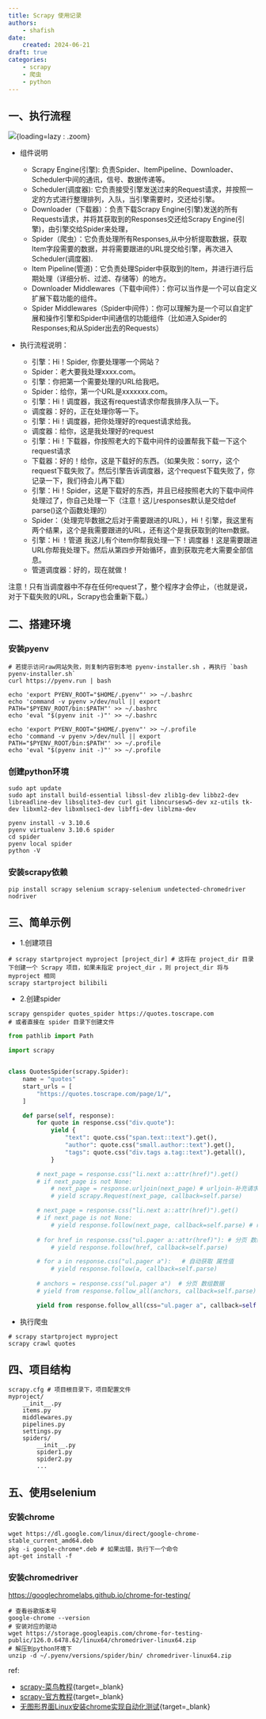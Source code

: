 ```yaml
---
title: Scrapy 使用记录
authors:
    - shafish
date:
    created: 2024-06-21
draft: true    
categories:
    - scrapy
    - 爬虫
    - python
---
```


## 一、执行流程

![](../image/scrapy/scrapy.png){loading=lazy : .zoom}

- 组件说明
    - Scrapy Engine(引擎): 负责Spider、ItemPipeline、Downloader、Scheduler中间的通讯，信号、数据传递等。
    - Scheduler(调度器): 它负责接受引擎发送过来的Request请求，并按照一定的方式进行整理排列，入队，当引擎需要时，交还给引擎。
    - Downloader（下载器）：负责下载Scrapy Engine(引擎)发送的所有Requests请求，并将其获取到的Responses交还给Scrapy Engine(引擎)，由引擎交给Spider来处理，
    - Spider（爬虫）：它负责处理所有Responses,从中分析提取数据，获取Item字段需要的数据，并将需要跟进的URL提交给引擎，再次进入Scheduler(调度器).
    - Item Pipeline(管道)：它负责处理Spider中获取到的Item，并进行进行后期处理（详细分析、过滤、存储等）的地方。
    - Downloader Middlewares（下载中间件）：你可以当作是一个可以自定义扩展下载功能的组件。
    - Spider Middlewares（Spider中间件）：你可以理解为是一个可以自定扩展和操作引擎和Spider中间通信的功能组件（比如进入Spider的Responses;和从Spider出去的Requests）

- 执行流程说明：

    - 引擎：Hi！Spider, 你要处理哪一个网站？
    - Spider：老大要我处理xxxx.com。
    - 引擎：你把第一个需要处理的URL给我吧。
    - Spider：给你，第一个URL是xxxxxxx.com。
    - 引擎：Hi！调度器，我这有request请求你帮我排序入队一下。
    - 调度器：好的，正在处理你等一下。
    - 引擎：Hi！调度器，把你处理好的request请求给我。
    - 调度器：给你，这是我处理好的request
    - 引擎：Hi！下载器，你按照老大的下载中间件的设置帮我下载一下这个request请求
    - 下载器：好的！给你，这是下载好的东西。（如果失败：sorry，这个request下载失败了。然后引擎告诉调度器，这个request下载失败了，你记录一下，我们待会儿再下载）
    - 引擎：Hi！Spider，这是下载好的东西，并且已经按照老大的下载中间件处理过了，你自己处理一下（注意！这儿responses默认是交给def parse()这个函数处理的）
    - Spider：（处理完毕数据之后对于需要跟进的URL），Hi！引擎，我这里有两个结果，这个是我需要跟进的URL，还有这个是我获取到的Item数据。
    - 引擎：Hi ！管道 我这儿有个item你帮我处理一下！调度器！这是需要跟进URL你帮我处理下。然后从第四步开始循环，直到获取完老大需要全部信息。
    - 管道调度器：好的，现在就做！ 

注意！只有当调度器中不存在任何request了，整个程序才会停止，（也就是说，对于下载失败的URL，Scrapy也会重新下载。）


<!-- more -->

## 二、搭建环境

### 安装pyenv

``` shell
# 若提示访问raw网站失败，则复制内容到本地 pyenv-installer.sh ，再执行 `bash pyenv-installer.sh`
curl https://pyenv.run | bash
```

``` shell title="配置"
echo 'export PYENV_ROOT="$HOME/.pyenv"' >> ~/.bashrc
echo 'command -v pyenv >/dev/null || export PATH="$PYENV_ROOT/bin:$PATH"' >> ~/.bashrc
echo 'eval "$(pyenv init -)"' >> ~/.bashrc

echo 'export PYENV_ROOT="$HOME/.pyenv"' >> ~/.profile
echo 'command -v pyenv >/dev/null || export PATH="$PYENV_ROOT/bin:$PATH"' >> ~/.profile
echo 'eval "$(pyenv init -)"' >> ~/.profile
```

### 创建python环境

``` shell title="安装依赖"
sudo apt update
sudo apt install build-essential libssl-dev zlib1g-dev libbz2-dev libreadline-dev libsqlite3-dev curl git libncursesw5-dev xz-utils tk-dev libxml2-dev libxmlsec1-dev libffi-dev liblzma-dev
```

``` shell
pyenv install -v 3.10.6
pyenv virtualenv 3.10.6 spider
cd spider
pyenv local spider
python -V
```

### 安装scrapy依赖

``` shell
pip install scrapy selenium scrapy-selenium undetected-chromedriver nodriver
```

## 三、简单示例

- 1.创建项目
``` shell
# scrapy startproject myproject [project_dir] # 这将在 project_dir 目录下创建一个 Scrapy 项目，如果未指定 project_dir ，则 project_dir 将与 myproject 相同
scrapy startproject bilibili
```

- 2.创建spider
``` shell
scrapy genspider quotes_spider https://quotes.toscrape.com
# 或者直接在 spider 目录下创建文件
```
``` py title="vim bilibili/bilibili/spiders/quotes_spider.py"
from pathlib import Path

import scrapy


class QuotesSpider(scrapy.Spider):
    name = "quotes"
    start_urls = [
        "https://quotes.toscrape.com/page/1/",
    ]

    def parse(self, response):
        for quote in response.css("div.quote"):
            yield {
                "text": quote.css("span.text::text").get(),
                "author": quote.css("small.author::text").get(),
                "tags": quote.css("div.tags a.tag::text").getall(),
            }

        # next_page = response.css("li.next a::attr(href)").get()
        # if next_page is not None:
            # next_page = response.urljoin(next_page) # urljoin-补充请求前缀
            # yield scrapy.Request(next_page, callback=self.parse)

        # next_page = response.css("li.next a::attr(href)").get()
        # if next_page is not None:
            # yield response.follow(next_page, callback=self.parse) # response.follow 自动补全，返回的也是request
        
        # for href in response.css("ul.pager a::attr(href)"): # 分页 数组数据
            # yield response.follow(href, callback=self.parse) 

        # for a in response.css("ul.pager a"):   # 自动获取 属性值
            # yield response.follow(a, callback=self.parse)
        
        # anchors = response.css("ul.pager a")  # 分页 数组数据
        # yield from response.follow_all(anchors, callback=self.parse)

        yield from response.follow_all(css="ul.pager a", callback=self.parse)
```

- 执行爬虫
``` shell
# scrapy startproject myproject
scrapy crawl quotes
```

## 四、项目结构

``` shell
scrapy.cfg # 项目根目录下，项目配置文件
myproject/
    __init__.py
    items.py
    middlewares.py
    pipelines.py
    settings.py
    spiders/
        __init__.py
        spider1.py
        spider2.py
        ...
```

## 五、使用selenium

### 安装chrome

``` shell
wget https://dl.google.com/linux/direct/google-chrome-stable_current_amd64.deb
pkg -i google-chrome*.deb # 如果出错，执行下一个命令
apt-get install -f
```

### 安装chromedriver

https://googlechromelabs.github.io/chrome-for-testing/
``` shell
# 查看谷歌版本号
google-chrome --version
# 安装对应的驱动
wget https://storage.googleapis.com/chrome-for-testing-public/126.0.6478.62/linux64/chromedriver-linux64.zip
# 解压到python环境下
unzip -d ~/.pyenv/versions/spider/bin/ chromedriver-linux64.zip 
```

ref: 

- [scrapy-菜鸟教程](https://www.runoob.com/w3cnote/scrapy-detail.html){target=_blank}
- [scrapy-官方教程](https://docs.scrapy.org/en/latest/intro/tutorial.html){target=_blank}
- [无图形界面Linux安装chrome实现自动化测试](https://blog.csdn.net/qq_57457856/article/details/124823603){target=_blank}
